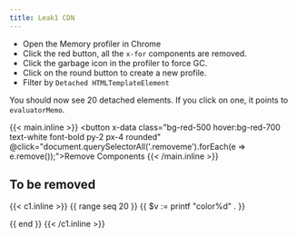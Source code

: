 ```yaml
---
title: Leak1 CDN
---
```


* Open the Memory profiler in Chrome
* Click the red button, all the `x-for` components are removed.
* Click the garbage icon in the profiler to force GC.
* Click on the round button to create a new profile.
* Filter by `Detached HTMLTemplateElement`

You should now see 20 detached elements. If you click on one, it points to `evaluatorMemo`.

{{< main.inline >}}
 <button x-data class="bg-red-500 hover:bg-red-700 text-white font-bold py-2 px-4 rounded" @click="document.querySelectorAll('.removeme').forEach(e => e.remove());">Remove Components</button>
{{< /main.inline >}}

## To be removed

{{< c1.inline >}}
{{ range seq 20 }}
{{ $v := printf "color%d" . }}
<ul class="removeme" x-data="{ {{$v}}s: ['Red', 'Orange', 'Yellow'] }">
  <template x-for="{{$v}} in {{$v}}s">
    <li x-text="{{$v}}"></li>
  </template>
</ul>
{{ end }}
{{< /c1.inline >}}

